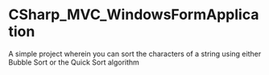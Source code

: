 # CSharp_MVC_WindowsFormApplication
A simple project wherein you can sort the characters of a string using either Bubble Sort or the Quick Sort algorithm
